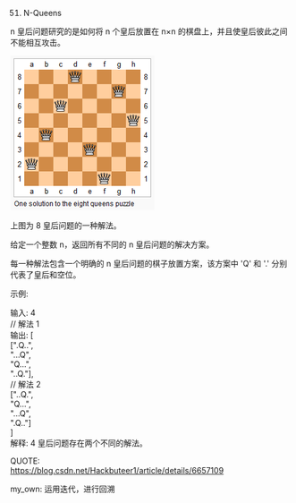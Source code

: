 51. N-Queens

n 皇后问题研究的是如何将 n 个皇后放置在 n×n 的棋盘上，并且使皇后彼此之间不能相互攻击。

![alt 属性文本](./8-queens.png)

上图为 8 皇后问题的一种解法。

给定一个整数 n，返回所有不同的 n 皇后问题的解决方案。

每一种解法包含一个明确的 n 皇后问题的棋子放置方案，该方案中 'Q' 和 '.' 分别代表了皇后和空位。

示例:

输入: 4  
// 解法 1   
输出: [  
 [".Q..",  
  "...Q",  
  "Q...",  
  "..Q."],  
  // 解法 2  
 ["..Q.",  
  "Q...",  
  "...Q",  
  ".Q.."]  
]  
解释: 4 皇后问题存在两个不同的解法。

QUOTE:  
https://blog.csdn.net/Hackbuteer1/article/details/6657109  

my_own:
运用迭代，进行回溯
